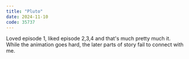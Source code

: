 ```yaml
---
title: "Pluto"
date: 2024-11-10
code: 35737
---
```

Loved episode 1, liked episode 2,3,4 and that's much pretty much it.\
While the animation goes hard, the later parts of story fail to connect with me.